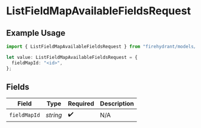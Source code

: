 # ListFieldMapAvailableFieldsRequest

## Example Usage

```typescript
import { ListFieldMapAvailableFieldsRequest } from "firehydrant/models/operations";

let value: ListFieldMapAvailableFieldsRequest = {
  fieldMapId: "<id>",
};
```

## Fields

| Field              | Type               | Required           | Description        |
| ------------------ | ------------------ | ------------------ | ------------------ |
| `fieldMapId`       | *string*           | :heavy_check_mark: | N/A                |